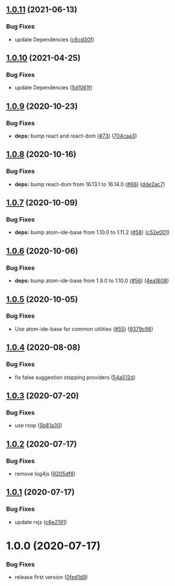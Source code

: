 ## [1.0.11](https://github.com/atom-ide-community/atom-ide-hyperclick/compare/v1.0.10...v1.0.11) (2021-06-13)


### Bug Fixes

* update Dependencies ([c6cd30f](https://github.com/atom-ide-community/atom-ide-hyperclick/commit/c6cd30fea52c428b311483ddb5d61e941bd2a585))

## [1.0.10](https://github.com/atom-ide-community/atom-ide-hyperclick/compare/v1.0.9...v1.0.10) (2021-04-25)


### Bug Fixes

* update Dependencies ([5d1061f](https://github.com/atom-ide-community/atom-ide-hyperclick/commit/5d1061f09e586a36f19f8e56bfb7afd0eeeb4208))

## [1.0.9](https://github.com/atom-ide-community/atom-ide-hyperclick/compare/v1.0.8...v1.0.9) (2020-10-23)


### Bug Fixes

* **deps:** bump react and react-dom ([#73](https://github.com/atom-ide-community/atom-ide-hyperclick/issues/73)) ([704caa3](https://github.com/atom-ide-community/atom-ide-hyperclick/commit/704caa3f246c5599e6e9eb194803ae01d33ca731))

## [1.0.8](https://github.com/atom-ide-community/atom-ide-hyperclick/compare/v1.0.7...v1.0.8) (2020-10-16)


### Bug Fixes

* **deps:** bump react-dom from 16.13.1 to 16.14.0 ([#66](https://github.com/atom-ide-community/atom-ide-hyperclick/issues/66)) ([dde2ac7](https://github.com/atom-ide-community/atom-ide-hyperclick/commit/dde2ac7b0456339c3b7d15203edd0cdce85c90d1))

## [1.0.7](https://github.com/atom-ide-community/atom-ide-hyperclick/compare/v1.0.6...v1.0.7) (2020-10-09)


### Bug Fixes

* **deps:** bump atom-ide-base from 1.10.0 to 1.11.2 ([#58](https://github.com/atom-ide-community/atom-ide-hyperclick/issues/58)) ([c52e001](https://github.com/atom-ide-community/atom-ide-hyperclick/commit/c52e00194e6c3d09332b936145f67e58e7f45af6))

## [1.0.6](https://github.com/atom-ide-community/atom-ide-hyperclick/compare/v1.0.5...v1.0.6) (2020-10-06)


### Bug Fixes

* **deps:** bump atom-ide-base from 1.9.0 to 1.10.0 ([#56](https://github.com/atom-ide-community/atom-ide-hyperclick/issues/56)) ([4ea1608](https://github.com/atom-ide-community/atom-ide-hyperclick/commit/4ea16089defc6a0c2bc15c7f4d2a58ad9df5fa6b))

## [1.0.5](https://github.com/atom-ide-community/atom-ide-hyperclick/compare/v1.0.4...v1.0.5) (2020-10-05)


### Bug Fixes

* Use atom-ide-base for common utilities ([#55](https://github.com/atom-ide-community/atom-ide-hyperclick/issues/55)) ([9379c98](https://github.com/atom-ide-community/atom-ide-hyperclick/commit/9379c98b8d1565efd09e6a00a8869e6817b331b7))

## [1.0.4](https://github.com/atom-ide-community/atom-ide-hyperclick/compare/v1.0.3...v1.0.4) (2020-08-08)


### Bug Fixes

* fix false suggestion stopping providers ([54a512d](https://github.com/atom-ide-community/atom-ide-hyperclick/commit/54a512d8ab1209270af5c1b31a717ea4292cd6b7))

## [1.0.3](https://github.com/atom-ide-community/atom-ide-hyperclick/compare/v1.0.2...v1.0.3) (2020-07-20)


### Bug Fixes

* use rxop ([5b81a30](https://github.com/atom-ide-community/atom-ide-hyperclick/commit/5b81a305d3e4f68bab786b8a095fbcbad33707cd))

## [1.0.2](https://github.com/atom-ide-community/atom-ide-hyperclick/compare/v1.0.1...v1.0.2) (2020-07-17)


### Bug Fixes

* remove log4js ([9205df8](https://github.com/atom-ide-community/atom-ide-hyperclick/commit/9205df873099d15eae74a0e779bc8cb75cbe68c0))

## [1.0.1](https://github.com/atom-ide-community/atom-ide-hyperclick/compare/v1.0.0...v1.0.1) (2020-07-17)


### Bug Fixes

* update rxjs ([c6e2191](https://github.com/atom-ide-community/atom-ide-hyperclick/commit/c6e2191a9785c4ef67e9023d58bccd6d2fb1aa11))

# 1.0.0 (2020-07-17)


### Bug Fixes

* release first version ([0fed1d9](https://github.com/atom-ide-community/atom-ide-hyperclick/commit/0fed1d9fdbe47842c37181fdcaad0d6d518d5d15))
